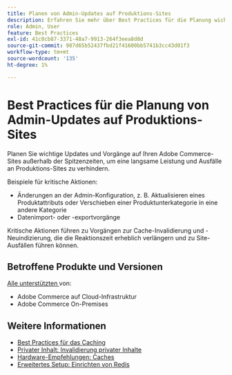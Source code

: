 ```yaml
---
title: Planen von Admin-Updates auf Produktions-Sites
description: Erfahren Sie mehr über Best Practices für die Planung wichtiger Updates für Adobe Commerce, um eine langsame Leistung und Ausfälle zu verhindern.
role: Admin, User
feature: Best Practices
exl-id: 41c0cb87-3371-48a7-9913-264f3eea8d8d
source-git-commit: 987d65b52437fbd21f41600bb5741b3cc43d01f3
workflow-type: tm+mt
source-wordcount: '135'
ht-degree: 1%

---
```


# Best Practices für die Planung von Admin-Updates auf Produktions-Sites

Planen Sie wichtige Updates und Vorgänge auf Ihren Adobe Commerce-Sites außerhalb der Spitzenzeiten, um eine langsame Leistung und Ausfälle an Produktions-Sites zu verhindern.

Beispiele für kritische Aktionen:

- Änderungen an der Admin-Konfiguration, z. B. Aktualisieren eines Produktattributs oder Verschieben einer Produktunterkategorie in eine andere Kategorie
- Datenimport- oder -exportvorgänge

Kritische Aktionen führen zu Vorgängen zur Cache-Invalidierung und -Neuindizierung, die die Reaktionszeit erheblich verlängern und zu Site-Ausfällen führen können.

## Betroffene Produkte und Versionen

[Alle unterstützten ](../../../release/versions.md) von:

- Adobe Commerce auf Cloud-Infrastruktur
- Adobe Commerce On-Premises

## Weitere Informationen

- [Best Practices für das Caching](https://experienceleague.adobe.com/de/docs/commerce-admin/systems/tools/cache-management#best-practices-for-caching)
- [Privater Inhalt: Invalidierung privater Inhalte](https://developer.adobe.com/commerce/php/development/cache/page/private-content/#invalidate-private-content)
- [Hardware-Empfehlungen: Caches](../../../performance/hardware.md#caches)
- [Erweitertes Setup: Einrichten von Redis](../../../performance/advanced-setup.md#set-up-redis)
